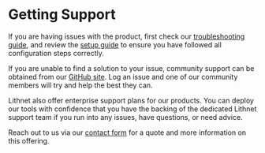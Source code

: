 # Getting Support

If you are having issues with the product, first check our [troubleshooting guide](troubleshooting.md), and review the [setup guide](../installation/setup-guide.md) to ensure you have followed all configuration steps correctly.

If you are unable to find a solution to your issue, community support can be obtained from our [GitHub site](https://github.com/lithnet/ad-password-protection/issues). Log an issue and one of our community members will try and help the best they can.

Lithnet also offer enterprise support plans for our products. You can deploy our tools with confidence that you have the backing of the dedicated Lithnet support team if you run into any issues, have questions, or need advice. 

Reach out to us via our [contact form](https://lithnet.io/products/password-protection#requestaquote) for a quote and more information on this offering.
